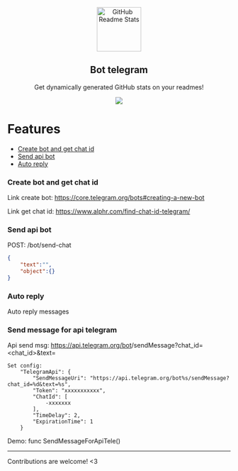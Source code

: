 <p align="center">
 <img width="100px" src="https://res.cloudinary.com/anuraghazra/image/upload/v1594908242/logo_ccswme.svg" align="center" alt="GitHub Readme Stats" />
 <h2 align="center">Bot telegram</h2>
 <p align="center">Get dynamically generated GitHub stats on your readmes!</p>
</p>
  <p align="center">
    <a href="https://a.paddle.com/v2/click/16413/119403?link=1227">
      <img src="https://img.shields.io/badge/Supported%20by-VSCode%20Power%20User%20%E2%86%92-gray.svg?colorA=655BE1&colorB=4F44D6&style=for-the-badge"/>
    </a>
  </p>
</p>


# Features
- [Create bot and get chat id](#create-bot-and-get-chat-id)
- [Send api bot](#send-api-bot)
- [Auto reply](#auto-reply)

### Create bot and get chat id

Link create bot: https://core.telegram.org/bots#creating-a-new-bot

Link get chat id: https://www.alphr.com/find-chat-id-telegram/

### Send api bot

POST: /bot/send-chat
```json
{
    "text":"",
    "object":{}
}
```

### Auto reply
Auto reply messages

### Send message for api telegram
Api send msg: https://api.telegram.org/bot<token>/sendMessage?chat_id=<chat_id>&text=<msg>
```
Set config: 
    "TelegramApi": {
        "SendMessageUri": "https://api.telegram.org/bot%s/sendMessage?chat_id=%d&text=%s",
        "Token": "xxxxxxxxxxx",
        "ChatId": [
            -xxxxxxx
        ],
        "TimeDelay": 2,
        "ExpirationTime": 1
    }
```
Demo: func SendMessageForApiTele()

---

Contributions are welcome! <3